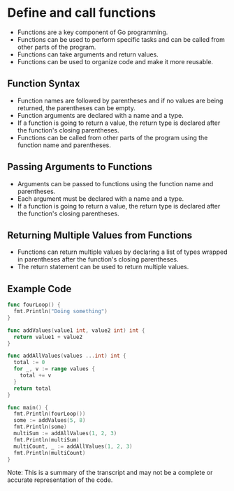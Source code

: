 
# Define and call functions

* Functions are a key component of Go programming.
* Functions can be used to perform specific tasks and can be called from other parts of the program.
* Functions can take arguments and return values.
* Functions can be used to organize code and make it more reusable.

## Function Syntax

* Function names are followed by parentheses and if no values are being returned, the parentheses can be empty.
* Function arguments are declared with a name and a type.
* If a function is going to return a value, the return type is declared after the function's closing parentheses.
* Functions can be called from other parts of the program using the function name and parentheses.

## Passing Arguments to Functions

* Arguments can be passed to functions using the function name and parentheses.
* Each argument must be declared with a name and a type.
* If a function is going to return a value, the return type is declared after the function's closing parentheses.

## Returning Multiple Values from Functions

* Functions can return multiple values by declaring a list of types wrapped in parentheses after the function's closing parentheses.
* The return statement can be used to return multiple values.

## Example Code

```go
func fourLoop() {
  fmt.Println("Doing something")
}

func addValues(value1 int, value2 int) int {
  return value1 + value2
}

func addAllValues(values ...int) int {
  total := 0
  for _, v := range values {
    total += v
  }
  return total
}

func main() {
  fmt.Println(fourLoop())
  some := addValues(5, 8)
  fmt.Println(some)
  multiSum := addAllValues(1, 2, 3)
  fmt.Println(multiSum)
  multiCount, _ := addAllValues(1, 2, 3)
  fmt.Println(multiCount)
}
```

Note: This is a summary of the transcript and may not be a complete or accurate representation of the code.
